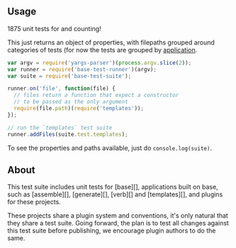## Usage

1875 unit tests for and counting!

This just returns an object of properties, with filepaths grouped around categories of tests (for now the tests are grouped by [application](#about). 

```js
var argv = require('yargs-parser')(process.argv.slice(2));
var runner = require('base-test-runner')(argv);
var suite = require('base-test-suite');

runner.on('file', function(file) {
  // files return a function that expect a constructor 
  // to be passed as the only argument
  require(file.path)(require('templates'));
});

// run the `templates` test suite
runner.addFiles(suite.test.templates);
```

To see the properties and paths available, just do `console.log(suite)`.

## About

This test suite includes unit tests for [base][], applications built on base, such as [assemble][], [generate][], [verb][] and [templates][], and plugins for these projects.

These projects share a plugin system and conventions, it's only natural that they share a test suite. Going forward, the plan is to test all changes against this test suite before publishing, we encourage plugin authors to do the same.
